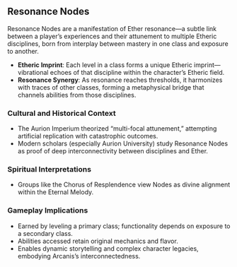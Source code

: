 ## Resonance Nodes
Resonance Nodes are a manifestation of Ether resonance—a subtle link between a player’s experiences and their attunement to multiple Etheric disciplines, born from interplay between mastery in one class and exposure to another.

- **Etheric Imprint**: Each level in a class forms a unique Etheric imprint—vibrational echoes of that discipline within the character’s Etheric field.
- **Resonance Synergy**: As resonance reaches thresholds, it harmonizes with traces of other classes, forming a metaphysical bridge that channels abilities from those disciplines.

### Cultural and Historical Context
- The Aurion Imperium theorized “multi-focal attunement,” attempting artificial replication with catastrophic outcomes.
- Modern scholars (especially Aurion University) study Resonance Nodes as proof of deep interconnectivity between disciplines and Ether.

### Spiritual Interpretations
- Groups like the Chorus of Resplendence view Nodes as divine alignment within the Eternal Melody.

### Gameplay Implications
- Earned by leveling a primary class; functionality depends on exposure to a secondary class.
- Abilities accessed retain original mechanics and flavor.
- Enables dynamic storytelling and complex character legacies, embodying Arcanis’s interconnectedness.


